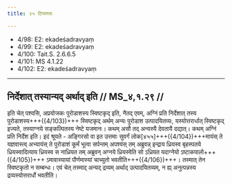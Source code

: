 ```yaml
---
title: २५ टिप्पणयः

---
```

- 4/98: E2: ekadeśadravyaṃ
- 4/99: E2: ekadeśadravyaṃ
- 4/100: Tait.S. 2.6.6.5
- 4/101: MS 4.1.22
- 4/102: E2: ekadeśadravyaṃ

____________________________________________


## निर्देशात् तस्यान्यद् अर्थाद् इति // MS_४,१.२९ //

इति चेत् पश्यसि, अप्रयोजकः पुरोडाशस्य स्विष्टकृद् इति, नैतद् एवम्, अग्निं प्रति निर्देशात् तस्य पुरोडाशस्य+++({4/103})+++ स्विष्टकृद् अर्थम् अन्यः पुरोडाश उत्पादयितव्यः, यस्योत्तरार्धात् स्विष्टकृद् इज्यते, तस्याग्नये सङ्कल्पितस्य नेष्टे यजमानः। कथम् असौ तद् अन्यस्यै देवतायै दद्यात्। कथम् अग्निं प्रति निर्देश इति। इदं श्रूयते - अङ्गिरसो वा इत उत्तमाः सुवर्गं लोक[४५५]+++({4/104})+++मायंस् ते यज्ञवास्त्व् अभ्यायंस् ते पुरोडाशं कूर्मं भूत्वा सर्पन्तम् अपश्यंस् तम् अब्रुवन्न् इन्द्राय ध्रियस्व बृहस्पतये ध्रियस्वादित्याय ध्रियस्व स नाध्रियत तम् अब्रुवन् अग्नये ध्रियस्वेति सो ऽध्रियत यदाग्नेयो ऽष्टाकपालो+++({4/105})+++ ऽमावास्यायां पौर्णमास्यां चाच्युतो भवतीति+++({4/106})+++। तस्मात् तेन स्विष्टकृतो न सम्बन्धः। एवं चेत् तस्माद् अन्यद् द्रव्यम् अर्थाद् उत्पादयितव्यम्, न ह्य् अनुत्पन्नस्य द्रव्यस्योत्तरार्धो भवतीति।